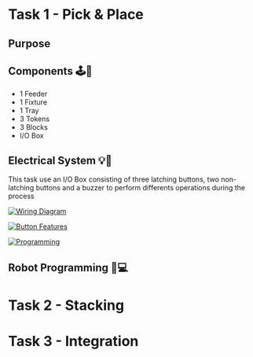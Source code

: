 # Task 1 - Pick & Place
## Purpose

## Components 🕹️🔧
- 1 Feeder
- 1 Fixture
- 1 Tray
- 3 Tokens
- 3 Blocks
- I/O Box
## Electrical System 💡🔋
This task use an I/O Box consisting of three latching buttons, two non-latching buttons and a buzzer to perform differents operations during the process

[![Wiring Diagram](https://img.shields.io/badge/Wiring%20Diagram-blue?style=for-the-badge)](IO%20Box/Task%201%20&%202/Wiring%20Diagram.md)

[![Button Features](https://img.shields.io/badge/Button%20Features-red?style=for-the-badge)](IO%20Box/Task%201%20&%202/Readme.md)

[![Programming](https://img.shields.io/badge/Buuttons%20Programming-green?style=for-the-badge)](IO%20Box/Task%201%20&%202/IO%20Box%20Programming)
## Robot Programming 🤖💻
# Task 2 - Stacking

# Task 3 - Integration

